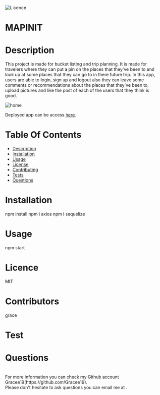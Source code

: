 ![Licence](https://img.shields.io/badge/LICENSEMIT-skyblue)
# MAPINIT
# Description

This project is made for bucket listing and trip planning. It is made for travelers where they can put a pin on the places that they've been to and look up at some places that they can go to in there future trip. In this app, users are able to login, sign up and logout also they can leave some comments or recommendations about the places that they've been to, upload pictures and like the post of each of the users that they think is good.

![home](./assets/images/home.png)

Deployed app can be access [here]().
# Table Of Contents
  * [Description](#description)
  * [Installation](#installation)
  * [Usage](#usage)
  * [License](#license)
  * [Contributing](#contributing)
  * [Tests](#tests)
  * [Questions](#questions)
# Installation
npm install
npm i axios
npm i sequelize
# Usage
npm start
# Licence 
MIT
# Contributors
grace
# Test 

# Questions 
<br>
For more information you can check my Github account Gracee19(https://github.com/Gracee19).<br>
Please don't hesitate to ask questions you can email me at .
